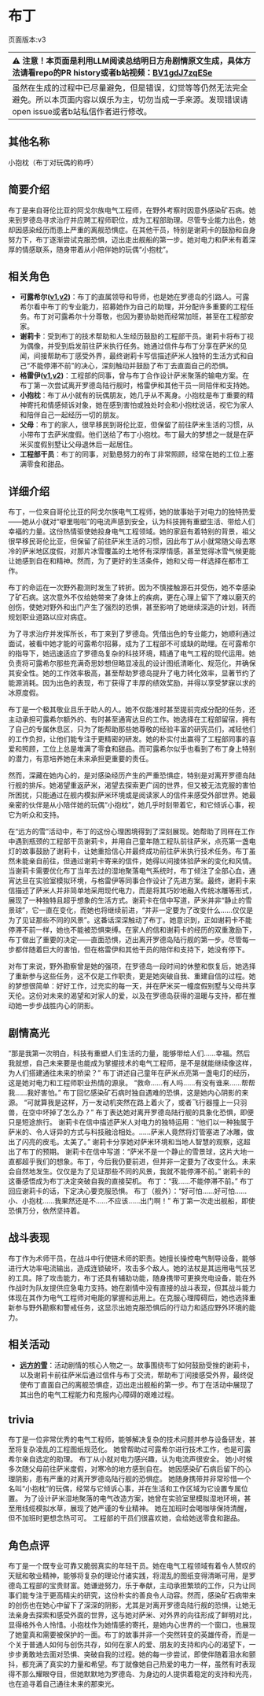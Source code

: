 # 布丁
页面版本:v3
 

| :warning: 注意！本页面是利用LLM阅读总结明日方舟剧情原文生成，具体方法请看repo的PR history或者b站视频：[BV1gdJ7zqESe](https://www.bilibili.com/video/BV1gdJ7zqESe/)         |
|:----------------------------|
| 虽然在生成的过程中已尽量避免，但是错误，幻觉等等仍然无法完全避免。所以本页面内容以娱乐为主，切勿当成一手来源。发现错误请open issue或者b站私信作者进行修改。|



## 其他名称
小抱枕（布丁对玩偶的称呼）
## 简要介绍
布丁是来自哥伦比亚的阿戈尔族电气工程师，在野外考察时因意外感染矿石病。她来到罗德岛寻求治疗并应聘工程师职位，成为工程部助理。尽管专业能力出色，她却因感染经历而患上严重的离舰恐惧症。在其他干员，特别是谢莉卡的鼓励和自身努力下，布丁逐渐尝试克服恐惧，迈出走出舰船的第一步。她对电力和萨米有着深厚的情感联系，随身带着从小陪伴她的玩偶“小抱枕”。
## 相关角色
-   **可露希尔([v1](../chars/extended_char_ke_lu_xi_er.md),[v2](extended_char_ke_lu_xi_er.md))**：布丁的直属领导和导师，也是她在罗德岛的引路人。可露希尔看中布丁的专业能力，招募她作为自己的助理，并分配许多重要的工程任务。布丁对可露希尔十分尊敬，也因为要协助她而经常加班，甚至在工程部安家。
-   **谢莉卡**：受到布丁的技术帮助和人生经历鼓励的工程部干员。谢莉卡将布丁视为偶像，并受到启发前往萨米执行任务。她通过信件与布丁分享在萨米的见闻，间接帮助布丁感受外界，最终谢莉卡写信描述萨米人独特的生活方式和自己“不能停滞不前”的决心，深刻触动并鼓励了布丁去直面自己的恐惧。
-   **格雷伊([v1](../chars/char_253_greyy.md),[v2](char_253_greyy.md))**：工程部的同事，曾与布丁合作设计萨米聚落的输电方案。在布丁第一次尝试离开罗德岛陆行舰时，格雷伊和其他干员一同陪伴和支持她。
-   **小抱枕**：布丁从小就有的玩偶朋友，她几乎从不离身。小抱枕是布丁重要的精神寄托和情感倾诉对象，她在感到害怕或独处时会和小抱枕说话，视它为家人和陪伴自己一起经历一切的朋友。
-   **父母**：布丁的家人，很早移民到哥伦比亚，但保留了前往萨米生活的习惯，从小带布丁去萨米度假。他们送给了布丁小抱枕。布丁最大的梦想之一就是在萨米买度假别墅让父母退休后一起居住。
-   **工程部干员**：布丁的同事，对勤恳努力的布丁非常照顾，经常在她的工位上塞满零食和甜品。
## 详细介绍
布丁，一位来自哥伦比亚的阿戈尔族电气工程师，她的故事始于对电力的独特热爱——她从小就对“噼里啪啦”的电流声感到安全，认为科技拥有重塑生活、带给人们幸福的力量。这份热情驱使她投身电气工程领域。她的家庭有着特别的背景，祖父很早移民哥伦比亚，但保留了前往萨米生活的习惯，因此布丁从小就常随父母去寒冷的萨米地区度假，对那片冰雪覆盖的土地怀有深厚情感，甚至觉得冰雪气候更能让她感到自在和精神。然而，为了更好的生活条件，她和父母一样选择在都市工作。

布丁的命运在一次野外勘测时发生了转折。因为不慎接触源石并受伤，她不幸感染了矿石病。这次意外不仅给她带来了身体上的疾病，更在心理上留下了难以磨灭的创伤，使她对野外和出门产生了强烈的恐惧，甚至影响了她继续深造的计划，转而规划职业道路以应对病症。

为了寻求治疗并发挥所长，布丁来到了罗德岛。凭借出色的专业能力，她顺利通过面试，被看中她才能的可露希尔招募，成为了工程部不可或缺的助理。在可露希尔的指导下，她迅速适应了罗德岛复杂的科技环境，精通了电气工程的现代运用。她负责将可露希尔那些充满奇思妙想但略显凌乱的设计图纸清晰化、规范化，并确保其安全性。她的工作效率极高，甚至帮助罗德岛提升了电力转化效率，显著节约了能源消耗。因为出色的表现，布丁获得了丰厚的绩效奖励，并得以享受梦寐以求的冰原度假。

布丁是一个极其敬业且乐于助人的人。她不仅能准时甚至提前完成分配的任务，还主动承担可露希尔额外的、有时甚至通宵达旦的工作。她选择在工程部留宿，拥有了自己的专属休息区，只为了能帮助那些她尊敬的经验丰富的研究员们，减轻他们的工作负担，让他们能专注于更精密的研发。她的朴实付出赢得了工程部同事的喜爱和照顾，工位上总是堆满了零食和甜品。而可露希尔似乎也看到了布丁身上特别的潜力，有意培养她在未来承担更重要的责任。

然而，深藏在她内心的，是对感染经历产生的严重恐惧症，特别是对离开罗德岛陆行舰的排斥。她渴望重返萨米，渴望去探索更广阔的世界，但又被无法克服的害怕所困扰，只能通过在舰内模拟萨米环境或是阅读家人的信件来感受外部世界。她最亲密的伙伴是从小陪伴她的玩偶“小抱枕”，她几乎时刻带着它，和它倾诉心事，视它为听众和支持。

在“远方的雪”活动中，布丁的这份心理困境得到了深刻展现。她帮助了同样在工作中遇到瓶颈的工程部干员谢莉卡，并用自己童年随工程队前往萨米，点亮第一盏电灯的故事鼓励了谢莉卡，让她重拾信心并最终成功前往萨米执行技术任务。布丁虽然未能亲自前往，但通过谢莉卡寄来的信件，她得以间接体验萨米的变化和风情。当谢莉卡需要优化布丁当年去过的湿地聚落电气系统时，布丁倾注了全部心血，通宵达旦在实验室模拟环境，与格雷伊等同事合作设计了先进方案。最终，谢莉卡来信描述了萨米人并非简单地采用现代电力，而是将其巧妙地融入传统冰雕等形式，展现了一种独特且超乎想象的生活方式。谢莉卡在信中写道，萨米并非“静止的雪景球”，它一直在变化，而她也将继续前进，“并非一定要为了改变什么......仅仅是为了见证那些不同的风景”。这番话深深触动了布丁。她意识到，正如谢莉卡不能停滞不前一样，她也不能被恐惧束缚。在家人的信和谢莉卡的经历的双重激励下，布丁做出了重要的决定——直面恐惧，迈出离开罗德岛陆行舰的第一步。尽管每一步都伴随着巨大的害怕，但在格雷伊和其他干员的陪伴和支持下，她没有停下。

对布丁来说，野外勘察曾是她的强项，在罗德岛一段时间的休整和恢复后，她选择了重新参与这些任务，这不仅是工作职责，更是她突破自我、重建自信的过程。她的梦想很简单：好好工作，过充实的每一天，并在萨米买一幢度假别墅与父母共享天伦。这份对未来的渴望和对家人的爱，以及在罗德岛获得的温暖与支持，都在推动她一步步战胜内心的阴影。
## 剧情高光
“那是我第一次明白，科技有重塑人们生活的力量，能够带给人们......幸福。然后我就想，自己未来要是也能成为掌握技术的电气工程师，是不是就能继续像这样，为人们搭建通往未来的桥梁？”
布丁讲述自己童年在萨米点亮第一盏电灯的经历，这是她对电力和工程师职业热情的源泉。
“救命......有人吗......有没有谁来......帮帮我......我好害怕。”
布丁回忆感染矿石病时独自遇难的恐惧，这是她内心阴影的来源。
“可就算我是这样，万一发动机突然在路上着火了，或者飞行器撞上一只羽兽，在空中坏掉了怎么办？”
布丁表达她对离开罗德岛陆行舰的具象化恐惧，即便只是短途旅行。
谢莉卡在信中描述萨米人对电力的独特运用：“他们以一种独属于萨米的、令人讶异的方式与科技融洽相处。......萨米人竟然将灯管塞进了冰雕，做出了闪亮的皮毛。太美了。”
谢莉卡分享她对萨米环境和当地人智慧的观察，这超出了布丁的预期。
谢莉卡在信中写道：“萨米不是一个静止的雪景球，这片大地一直都超乎我们的想象。布丁，今后我仍要前进，但并非一定要为了改变什么。未来会自然地发生。仅仅是为了见证那些不同的风景，我就不能停滞不前。”
谢莉卡的这番感悟成为布丁决定突破自我的直接契机。
布丁：“我......不能停滞不前。”
布丁回应谢莉卡的话，下定决心要克服恐惧。
布丁（舰外）：“好可怕......好可怕......小、小抱枕......我果然还是不......不应该......出门啊！”
布丁第一次走出舰船，即使恐惧万分，依然坚持着。
## 战斗表现
布丁作为术师干员，在战斗中行使链术师的职责。她擅长操控电气制导设备，能够进行大功率电流输出，造成连锁破坏，攻击多个敌人。她的法杖是其运用电气技艺的工具。除了攻击能力，布丁还具有辅助功能，随身携带可更换充电设备，能在外作战时为队友提供应急电力支持。她在剧情中没有直接的战斗表现，但其战斗能力体现在其作为电气工程师对电能的掌握和运用上。在克服心理障碍后，她也选择重新参与野外勘察和警戒任务，这显示出她克服恐惧后的行动力和适应野外环境的能力。
## 相关活动
-   **[远方的雪](../stories/story_pudd_set_1.md)**：活动剧情的核心人物之一。故事围绕布丁如何鼓励受挫的谢莉卡，以及谢莉卡前往萨米后通过信件与布丁交流，帮助布丁间接感受外界，最终促使布丁直面自己的离舰恐惧症，迈出走出舰船的第一步。布丁在活动中展现了其出色的电气工程能力和克服内心障碍的艰难过程。
## trivia
布丁是一位非常优秀的电气工程师，能够解决复杂的技术问题并参与设备研发，甚至将复杂凌乱的工程图纸规范化。
她曾帮助过可露希尔进行技术工作，也是可露希尔亲自选定的助理。
布丁从小就对电力感兴趣，认为电流声很安全。
她小时候多次随父母前往萨米度假，对寒冷的地方感到自在。
她因感染矿石病后留下的心理阴影，患有严重的对离开罗德岛陆行舰的恐惧症。
她随身携带并非常珍惜一个名叫“小抱枕”的玩偶，经常与它倾诉心事，并在生活和工作区域为它设置专属位置。
为了设计萨米湿地聚落的电气改造方案，她曾在实验室里模拟湿地环境，甚至用线缆模拟水草，展现了她严谨的专业精神。
她在加班时会喝咖啡保持清醒，但不加班时更想念热可可。
工程部的干员们很喜欢她，会给她送零食和甜品。
## 角色点评
布丁是一个既专业可靠又脆弱真实的年轻干员。她在电气工程领域有着令人赞叹的天赋和敬业精神，能够将复杂的理论付诸实践，将混乱的图纸变得清晰可用，是罗德岛工程部的宝贵财富。她谦逊努力，乐于奉献，主动承担繁琐的工作，只为让同事们能专注于更高精尖的研究，这份朴实的善良令人动容。然而，感染矿石病带来的创伤也在她心中留下了深深的阴影，尤其是对离开罗德岛陆行舰的恐惧，让她无法亲身去探索和感受外面的世界，这与她对萨米、对外界的向往形成了鲜明对比，显得格外令人怜惜。小抱枕作为她情感的寄托，是她内心世界的一个窗口，也展现了她童真和需要被保护的一面。布丁的故事并非一个突然转变的英雄传奇，而是一个关于普通人如何与创伤共存，如何在家人的爱、朋友的支持和内心的渴望下，一步步勇敢地去面对恐惧、突破自我的过程。她的每一步尝试，即使伴随着泪水和颤抖，都充满了真实的力量和希望。布丁就像她自己热爱的电力一样，虽然有时表现得不那么耀眼夺目，但她默默地为罗德岛、为身边的人提供着稳定的支持和光亮，也在追寻着自己通往未来的那束光。
